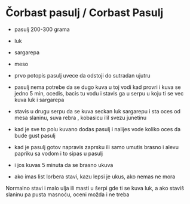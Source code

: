 # Čorbast pasulj / Corbast Pasulj

- pasulj  200-300 grama
- luk 
- sargarepa
- meso



- prvo potopis pasulj uvece da odstoji do sutradan ujutru
- pasulj nema potrebe da se dugo kuva u toj vodi kad provri i kuva se jedno 5 min, ocedis, bacis tu vodu i stavis ga u serpu u koju ti se vec kuva luk i sargarepa
- stavis u drugu serpu da se kuva seckan luk sargarepu i sta oces od mesa slaninu, suva rebra , kobasicu ilil svezu junetinu
- kad je sve to polu kuvano dodas pasulj i nalijes vode koliko oces da bude gust pasulj
- kad je pasulj gotov napravis zaprsku ili samo umutis brasno i alevu papriku sa vodom i to sipas u pasulj
- i jos kuvas 5 minuta da se brasno ukuva
- ako imas list lorbera stavi, kazu lepsi je ukus, ako nemas ne mora


Normalno stavi i malo ulja ili masti u šerpi gde ti se kuva luk, a ako staviš slaninu pa pusta masnoću, oceni možda i ne treba